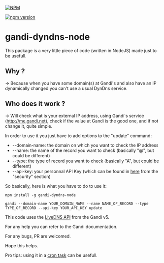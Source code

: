 [![NPM](https://nodei.co/npm/gandi-dyndns-node.png)](https://nodei.co/npm/gandi-dyndns-node/)

[![npm version](https://badge.fury.io/js/gandi-dyndns-node.svg)](https://badge.fury.io/js/gandi-dyndns-node)

# gandi-dyndns-node

This package is a very little piece of code (written in NodeJS) made just to be usefull. 

Why ? 
---

-> Because when you have some domain(s) at Gandi's and also have an IP dynamically changed you can't use a usual DynDns service.

Who does it work ? 
---

-> Will check what is your external IP address, using Gandi's service (http://me.gandi.net), check if the value at Gandi is the good one, and if not change it, quite simple. 

In order to use it you just have to add options to the "update" command: 
* --domain-name: the domain on which you want to check the IP address
* --name: the name of the record you want to check (basically "@", but could be different)
* --type: the type of record you want to check (basically "A", but could be different)
* --api-key: your personnal API Key (which can be found in [here](https://account.gandi.net/) from the "security" section)

So basically, here is what you have to do to use it: 

```{r, engine='bash', count_lines}
npm install -g gandi-dyndns-node
``` 

```{r, engine='bash', count_lines}
gandi --domain-name YOUR_DOMAIN_NAME --name NAME_OF_RECORD --type TYPE_OF_RECORD --api-key YOUR_API_KEY update
```

This code uses the [LiveDNS API](http://doc.livedns.gandi.net/) from the Gandi v5. 

For any help you can refer to the Gandi documentation. 

For any bugs, PR are welcomed. 

Hope this helps.

Pro tips: using it in a [cron task](https://www.google.fr/search?q=add+a+cron+task&rlz=1C5CHFA_enFR705FR709&oq=add+a+cron+task&aqs=chrome..69i57.3798j0j7&sourceid=chrome&ie=UTF-8) can be usefull.
